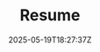---
title: "Resume"
description: 
date: 2025-05-19T18:27:37Z
image: 
math: 
license: 
hidden: false
comments: true
draft: true
---